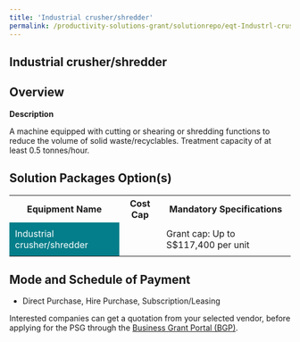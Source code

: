 ```yaml
---
title: 'Industrial crusher/shredder'
permalink: /productivity-solutions-grant/solutionrepo/eqt-Industrl-crushrshrddr-Envronmntl-Srvcs
---
```


## Industrial crusher/shredder

## Overview

**Description**

A machine equipped with cutting or shearing or shredding functions to reduce the volume of solid waste/recyclables. Treatment capacity of at least 0.5 tonnes/hour.

## Solution Packages Option(s)

<table>
<tr>
<th><b>Equipment Name</b></th>
<th><b>Cost Cap</b></th>
<th><b>Mandatory Specifications</b></th>
</tr>
<tr>
<td style='padding: 10px; background-color: #037E8A; color: #FFFFFF;'>Industrial crusher/shredder</td>
<td style='padding: 10px;'></td>
<td style='padding: 10px;'>Grant cap: Up to S$117,400 per unit</td>
</tr>
</table>

## Mode and Schedule of Payment

 - Direct Purchase, Hire Purchase, Subscription/Leasing

Interested companies can get a quotation from your selected vendor, before applying for the PSG through the <a href='https://www.businessgrants.gov.sg/' target='_blank' rel='noopener'>Business Grant Portal (BGP)</a>.

<script src="/jquery/resize-tables.js"></script>
